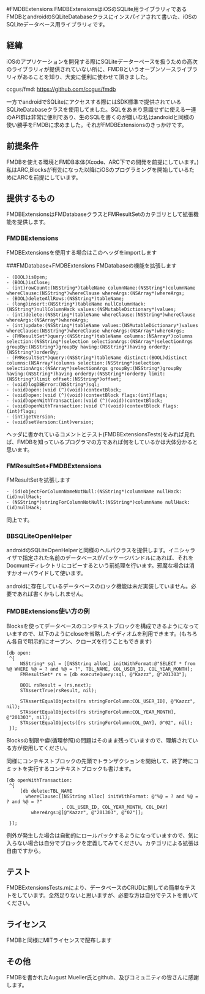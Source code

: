 #FMDBExtensions
FMDBExtensionsはiOSのSQLite用ライブラリィであるFMDBとandroidのSQLiteDatabaseクラスにインスパイアされて書いた、iOSのSQLiteデータベース用ライブラリィです。



## 経緯
iOSのアプリケーションを開発する際にSQLiteデーターペースを扱うための高次のライブラリィが提供されていない所に、FMDBというオープンソースライブラリィがあることを知り、大変に便利に使わせて頂きました。

ccgus/fmd:
<https://github.com/ccgus/fmdb>

一方でandroidでSQLiteにアクセスする際にはSDK標準で提供されているSQLiteDatabaseクラスを使用してました。SQLをあまり意識せずに使える一連のAPI群は非常に便利であり、生のSQLを書くのが嫌いな私はandroidと同様の使い勝手をFMDBに求めました。それがFMDBExtensionsのきっかけです。


## 前提条件
FMDBを使える環境とFMDB本体(Xcode、ARC下での開発を前提にしています。)
私はARC,Blocksが有効になった以降にiOSのプログラミングを開始しているためにARCを前提にしています。

## 提供するもの
FMDBExtensionsはFMDatabaseクラスとFMResultSetのカテゴリとして拡張機能を提供します。

### FMDBExtensions
FMDBExtensionsを使用する場合はこのヘッダをimportします

###FMDatabase+FMDBExtensions
FMDatabaseの機能を拡張します

    - (BOOL)isOpen;
    - (BOOL)isClose;
    - (int)rowCount:(NSString*)tableName columnName:(NSString*)columnName whereClause:(NSString*)whereClause whereArgs:(NSArray*)whereArgs;
    - (BOOL)deleteAllRows:(NSString*)tableName;
    - (long)insert:(NSString*)tableName nullColumnHack:(NSString*)nullColumnHack values:(NSMutableDictionary*)values;
    - (int)delete:(NSString*)tableName whereClause:(NSString*)whereClause whereArgs:(NSArray*)whereArgs;
    - (int)update:(NSString*)tableName values:(NSMutableDictionary*)values whereClause:(NSString*)whereClause whereArgs:(NSArray*)whereArgs;
    - (FMResultSet*)query:(NSString*)tableName columns:(NSArray*)columns selection:(NSString*)selection selectionArgs:(NSArray*)selectionArgs groupBy:(NSString*)groupBy having:(NSString*)having orderBy:(NSString*)orderBy;
    - (FMResultSet*)query:(NSString*)tableName distinct:(BOOL)distinct columns:(NSArray*)columns selection:(NSString*)selection selectionArgs:(NSArray*)selectionArgs groupBy:(NSString*)groupBy having:(NSString*)having orderBy:(NSString*)orderBy limit:(NSString*)limit offset:(NSString*)offset;
    - (void)logDBError:(NSString*)sql;
    - (void)open:(void (^)(void))contextBlock;
    - (void)open:(void (^)(void))contextBlock flags:(int)flags;
    - (void)openWithTransaction:(void (^)(void))contextBlock;
    - (void)openWithTransaction:(void (^)(void))contextBlock flags:(int)flags;
    - (int)getVersion;
    - (void)setVersion:(int)version;

ヘッダに書かれているコメントとテスト(FMDBExtensionsTests)をみれば見れば、FMDBを知っているプログラマの方であれば何をしているかは大体分かると思います。

### FMResultSet+FMDBExtensions
FMResultSetを拡張します

    - (id)objectForColumnNameNotNull:(NSString*)columnName nullHack:(id)nullHack;
    - (NSString*)stringForColumnNotNull:(NSString*)columnName nullHack:(id)nullHack;

同上です。

### BBSQLiteOpenHelper
androidのSQLiteOpenHelperと同様のヘルパクラスを提供します。イニシャライザで指定された名前のデータベースがパッケージバンドルにあれば、それをDocmuntディレクトリにコピーするという前処理を行います。邪魔な場合は消すかオーバライドして使います。

androidに存在しているデータベースのロック機能は未だ実装していません。必要であれば書くかもしれません。


### FMDBExtensions使い方の例
Blocksを使ってデータベースのコンテキストブロックを構成できるようになっていますので、以下のようにcloseを省略したイディオムを利用できます。(もちろん各自で明示的にオープン、クローズを行うこともできます)

    [db open:
     ^{
         NSString* sql = [[NSString alloc] initWithFormat:@"SELECT * from %@ WHERE %@ = ? and %@ = ?", TBL_NAME, COL_USER_ID, COL_YEAR_MONTH];
         FMResultSet* rs = [db executeQuery:sql, @"Kazzz", @"201303"];

         BOOL rsResult = (rs.next);
         STAssertTrue(rsResult, nil);

         STAssertEqualObjects([rs stringForColumn:COL_USER_ID], @"Kazzz", nil);
         STAssertEqualObjects([rs stringForColumn:COL_YEAR_MONTH], @"201303", nil);
         STAssertEqualObjects([rs stringForColumn:COL_DAY], @"02", nil);
     }];

Blocksの制限や癖(循環参照)の問題はそのまま残っていますので、理解されている方が使用してください。

同様にコンテキストブロックの先頭でトランザクションを開始して、終了時にコミットを実行するコンテキストブロックも書けます。

    [db openWithTransaction:
     ^{
         [db delete:TBL_NAME
           whereClause:[[NSString alloc] initWithFormat: @"%@ = ? and %@ = ? and %@ = ?"
                        , COL_USER_ID, COL_YEAR_MONTH, COL_DAY]
             whereArgs:@[@"Kazzz", @"201303", @"02"]];

     }];

例外が発生した場合は自動的にロールバックするようになっていますので、気に入らない場合は自分でブロックを定義してみてください。カテゴリによる拡張は自由ですから。

## テスト
FMDBExtensionsTests.mにより、データベースのCRUDに関しての簡単なテストをしています。全然足りないと思いますが、必要な方は自分でテストを書いてください。


## ライセンス
FMDBと同様にMITライセンスで配布します


## その他
FMDBを書かれたAugust Mueller氏とgithub、及びコミュニティの皆さんに感謝します。

